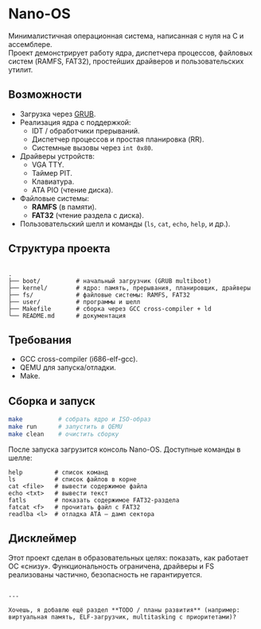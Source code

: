# Nano-OS

Минималистичная операционная система, написанная с нуля на C и ассемблере.  
Проект демонстрирует работу ядра, диспетчера процессов, файловых систем (RAMFS, FAT32), простейших драйверов и пользовательских утилит.

## Возможности
- Загрузка через [GRUB](https://www.gnu.org/software/grub/).
- Реализация ядра с поддержкой:
  - IDT / обработчики прерываний.
  - Диспетчер процессов и простая планировка (RR).
  - Системные вызовы через `int 0x80`.
- Драйверы устройств:
  - VGA TTY.
  - Таймер PIT.
  - Клавиатура.
  - ATA PIO (чтение диска).
- Файловые системы:
  - **RAMFS** (в памяти).
  - **FAT32** (чтение раздела с диска).
- Пользовательский шелл и команды (`ls`, `cat`, `echo`, `help`, и др.).

## Структура проекта
```

.
├── boot/          # начальный загрузчик (GRUB multiboot)
├── kernel/        # ядро: память, прерывания, планировщик, драйверы
├── fs/            # файловые системы: RAMFS, FAT32
├── user/          # программы и шелл
├── Makefile       # сборка через GCC cross-compiler + ld
└── README.md      # документация

````

## Требования
- GCC cross-compiler (i686-elf-gcc).
- QEMU для запуска/отладки.
- Make.

## Сборка и запуск
```sh
make          # собрать ядро и ISO-образ
make run      # запустить в QEMU
make clean    # очистить сборку
````

После запуска загрузится консоль Nano-OS.
Доступные команды в шелле:

```
help         # список команд
ls           # список файлов в корне
cat <file>   # вывести содержимое файла
echo <txt>   # вывести текст
fatls        # показать содержимое FAT32-раздела
fatcat <f>   # прочитать файл с FAT32
readlba <l>  # отладка ATA — дамп сектора
```

## Дисклеймер

Этот проект сделан в образовательных целях: показать, как работает ОС «снизу».
Функциональность ограничена, драйверы и FS реализованы частично, безопасность не гарантируется.

```

---

Хочешь, я добавлю ещё раздел **TODO / планы развития** (например: виртуальная память, ELF-загрузчик, multitasking с приоритетами)?
